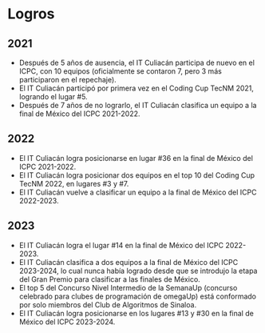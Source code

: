 # Logros

## 2021

- Después de 5 años de ausencia, el IT Culiacán participa de nuevo en el ICPC,
con 10 equipos (oficialmente se contaron 7, pero 3 más participaron en el
repechaje).
- El IT Culiacán participó por primera vez en el Coding Cup TecNM 2021, logrando
el lugar #5.
- Después de 7 años de no lograrlo, el IT Culiacán clasifica un equipo a la
final de México del ICPC 2021-2022.

## 2022

- El IT Culiacán logra posicionarse en lugar #36 en la final de México del
ICPC 2021-2022.
- El IT Culiacán logra posicionar dos equipos en el top 10 del Coding Cup
TecNM 2022, en lugares #3 y #7.
- El IT Culiacán vuelve a clasificar un equipo a la final de México del ICPC
2022-2023.

## 2023

- El IT Culiacán logra el lugar #14 en la final de México del ICPC 2022-2023.
- El IT Culiacán clasifica a dos equipos a la final de México del ICPC
2023-2024, lo cual nunca había logrado desde que se introdujo la etapa del
Gran Premio para clasificar a las finales de México.
- El top 5 del Concurso Nivel Intermedio de la SemanaUp (concurso celebrado
para clubes de programación de omegaUp) está conformado por solo miembros
del Club de Algoritmos de Sinaloa.
- El IT Culiacán logra posicionarse en los lugares #13 y #30 en la final de
México del ICPC 2023-2024.

